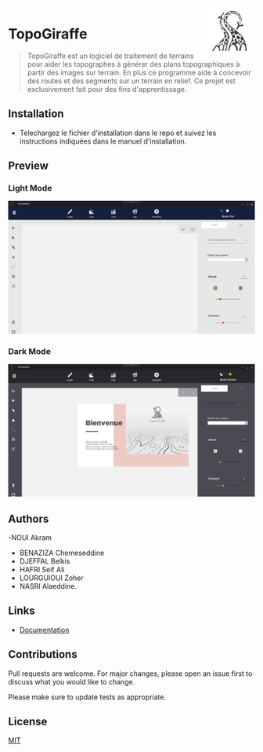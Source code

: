 <img src="Screenshots/logogris.png"  align="right" height="100" />

# TopoGiraffe

>TopoGiraffe est un logiciel de traitement de terrains pour aider les topographes à générer des plans topographiques à partir des images sur terrain. En plus ce programme aide à concevoir des routes et des segments sur un terrain en relief. Ce projet est exclusivement fait pour des fins d'apprentissage.

## Installation

- Telechargez le fichier d'installation dans le repo et suivez les instructions indiquées dans le manuel d'installation.

## Preview
### Light Mode 
![](Screenshots/TopoLight.JPG)
### Dark Mode
![](Screenshots/TopoDark.JPG)


## Authors
 -NOUI Akram
- BENAZIZA Chemeseddine 
- DJEFFAL Belkis
- HAFRI Seif Ali 
- LOURGUIOUI Zoher 
- NASRI Alaeddine.

## Links
* [Documentation](https://aimeos.org/docs/TYPO3)

## Contributions

Pull requests are welcome. For major changes, please open an issue first to discuss what you would like to change.

Please make sure to update tests as appropriate.

## License
[MIT](https://choosealicense.com/licenses/mit/)
